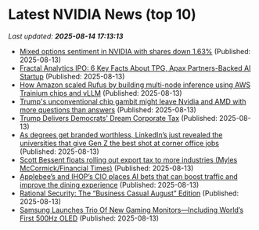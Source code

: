 # Latest NVIDIA News (top 10)
_Last updated: **2025-08-14 17:13:13**_

- [Mixed options sentiment in NVIDIA with shares down 1.63%](https://thefly.com/permalinks/entry.php/id4182855/NVDA-Mixed-options-sentiment-in-NVIDIA-with-shares-down-) (Published: 2025-08-13)
- [Fractal Analytics IPO: 6 Key Facts About TPG, Apax Partners-Backed AI Startup](https://www.ndtvprofit.com/markets/initial-public-offering-fractal-analytics-ipo-6-key-facts-about-tpg-apax-partners-backed-ai-startup) (Published: 2025-08-13)
- [How Amazon scaled Rufus by building multi-node inference using AWS Trainium chips and vLLM](https://aws.amazon.com/blogs/machine-learning/how-amazon-scaled-rufus-by-building-multi-node-inference-using-aws-trainium-chips-and-vllm/) (Published: 2025-08-13)
- [Trump's unconventional chip gambit might leave Nvidia and AMD with more questions than answers](https://consent.yahoo.com/v2/collectConsent?sessionId=1_cc-session_2fdaf3dd-d59f-447d-bb0d-80ea230eeff8) (Published: 2025-08-13)
- [Trump Delivers Democrats' Dream Corporate Tax](https://www.newsweek.com/trump-delivers-democrats-dream-corporate-tax-2112590) (Published: 2025-08-13)
- [As degrees get branded worthless, LinkedIn’s just revealed the universities that give Gen Z the best shot at corner office jobs](https://fortune.com/2025/08/13/gen-z-useless-degrees-best-colleges-long-term-career-success-linkedin-list-princeton-duke-upenn-struggling-job-market/) (Published: 2025-08-13)
- [Scott Bessent floats rolling out export tax to more industries (Myles McCormick/Financial Times)](https://www.memeorandum.com/250813/p47) (Published: 2025-08-13)
- [Applebee’s and IHOP’s CIO places AI bets that can boost traffic and improve the dining experience](https://fortune.com/2025/08/13/applebees-and-ihops-cio-places-ai-bets-that-can-boost-traffic-and-improve-the-dining-experience/) (Published: 2025-08-13)
- [Rational Security: The “Business Casual August” Edition](https://shows.acast.com/lawfare/episodes/rational-security-the-business-casual-august-edition) (Published: 2025-08-13)
- [Samsung Launches Trio Of New Gaming Monitors—Including World’s First 500Hz OLED](https://www.forbes.com/sites/johnarcher/2025/08/13/samsung-launches-trio-of-new-gaming-monitors-including-worlds-first-500hz-oled/) (Published: 2025-08-13)
